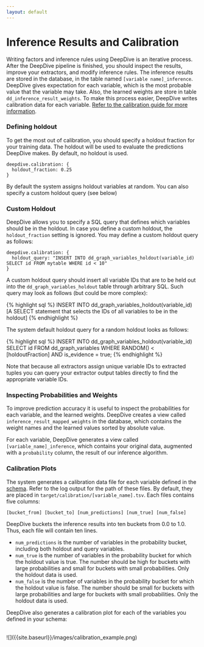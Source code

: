 ```yaml
---
layout: default
---
```


# Inference Results and Calibration

Writing factors and inference rules using DeepDive is an iterative process. After the DeepDive pipeline is finished, you should inspect the results, improve your extractors, and modify inference rules. The inference results are stored in the database, in the table named `[variable name]_inference`. DeepDive gives expectation for each variable, which is the most probable value that the variable may take. Also, the learned weights are store in table `dd_inference_result_weights`. To make this process easier, DeepDive writes calibration data for each variable. [Refer to the calibration guide for more information](/doc/general/calibration.html).

### Defining holdout

To get the most out of calibration, you should specify a holdout fraction for your training data. The holdout will be used to evaluate the predictions DeepDive makes. By default, no holdout is used.

    deepdive.calibration: {
      holdout_fraction: 0.25
    }

By default the system assigns holdout variables at random. You can also specify a custom holdout query (see below)


### Custom Holdout

DeepDive allows you to specify a SQL query that defines which variables should be in the holdout. In case you define a custom holdout, the `holdout_fraction` setting is ignored. You may define a custom holdout query as follows:

    deepdive.calibration: {
      holdout_query: "INSERT INTO dd_graph_variables_holdout(variable_id) SELECT id FROM mytable WHERE id < 10"
    }

A custom holdout query should insert all variable IDs that are to be held out into the `dd_graph_variables_holdout` table through arbitrary SQL. Such query may look as follows (but could be more complex):

{% highlight sql %}
INSERT INTO dd_graph_variables_holdout(variable_id)
[A SELECT statement that selects the IDs of all variables to be in the holdout]
{% endhighlight %}

The system default holdout query for a random holdout looks as follows:

{% highlight sql %}
INSERT INTO dd_graph_variables_holdout(variable_id)
SELECT id FROM dd_graph_variables
WHERE RANDOM() < [holdoutFraction] AND is_evidence = true;
{% endhighlight %}

Note that because all extractors assign unique variable IDs to extracted tuples you can query your extractor output tables directly to find the appropriate variable IDs. 


### Inspecting Probabilities and Weights

To improve prediction accuracy it is useful to inspect the probabilities for each variable, and the learned weights. DeepDive creates a view called `inference_result_mapped_weights` in the database, which contains the weight names and the learned values sorted by absolute value.

For each variable, DeepDive generates a view called `[variable_name]_inference`, which contains your original data, augmented with a `probability` column, the result of our inference algorithm.



### Calibration Plots

The system generates a calibration data file for each variable defined in the [schema](schema.html). Refer to the log output for the path of these files. By default, they are placed in `target/calibration/[variable_name].tsv`. Each files contains five columns:

    [bucket_from] [bucket_to] [num_predictions] [num_true] [num_false]

DeepDive buckets the inference results into ten buckets from 0.0 to 1.0. Thus, each file will contain ten lines.

  - `num_predictions` is the number of variables in the probability bucket, including both holdout and query variables.
  - `num_true` is the number of variables in the probability bucket for which the holdout value is true. The number should be high for buckets with large probabilities and small for buckets with small probabilities. Only the holdout data is used.
  - `num_false` is the number of variables in the probability bucket for which the holdout value is false. The number should be small for buckets with large probabilities and large for buckets with small probabilities. Only the holdout data is used.

DeepDive also generates a calibration plot for each of the variables you defined in your schema:

<br/>
![]({{site.baseurl}}/images/calibration_example.png)






